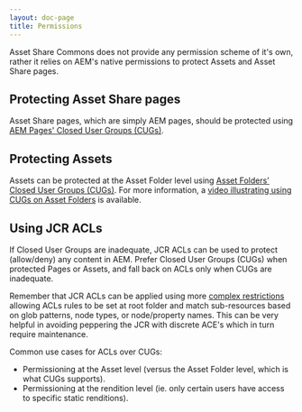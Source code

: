 ```yaml
---
layout: doc-page
title: Permissions
---
```


Asset Share Commons does not provide any permission scheme of it's own, rather it relies on AEM's native permissions to protect Assets and Asset Share pages.

## Protecting Asset Share pages

Asset Share pages, which are simply AEM pages, should be protected using [AEM Pages' Closed User Groups (CUGs)](https://helpx.adobe.com/experience-manager/6-5/sites/administering/using/cug.html).

## Protecting Assets

Assets can be protected at the Asset Folder level using [Asset Folders' Closed User Groups (CUGs)](https://helpx.adobe.com/experience-manager/6-5/assets/using/managing-assets-touch-ui.html#ClosedUserGroup).
For more information, a [video illustrating using CUGs on Asset Folders](https://helpx.adobe.com/experience-manager/kt/assets/using/closed-user-groups-feature-video-use.html) is available.

## Using JCR ACLs

If Closed User Groups are inadequate, JCR ACLs can be used to protect (allow/deny) any content in AEM.
Prefer Closed User Groups (CUGs) when protected Pages or Assets, and fall back on ACLs only when CUGs are inadequate.

Remember that JCR ACLs can be applied using more [complex restrictions](https://jackrabbit.apache.org/oak/docs/security/authorization/restriction.html#Built-in_Restrictions) allowing ACLs rules to be set at root folder and match sub-resources based on glob patterns, node types, or node/property names. This can be very helpful in avoiding peppering the JCR with discrete ACE's which in turn require maintenance.

Common use cases for ACLs over CUGs:

* Permissioning at the Asset level (versus the Asset Folder level, which is what CUGs supports).
* Permissioning at the rendition level (ie. only certain users have access to specific static renditions).